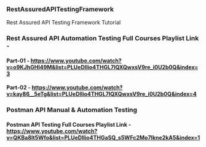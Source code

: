 ### RestAssuredAPITestingFramework
Rest Assured API Testing Framework Tutorial

### Rest Assured API Automation Testing Full Courses Playlist Link - 

#### Part-01 - https://www.youtube.com/watch?v=o9KJhGHl49M&list=PLUeDIlio4THGL7lQXQwxsV9re_i0U2b0Q&index=3

#### Part-02 - https://www.youtube.com/watch?v=kay86__5eTg&list=PLUeDIlio4THGL7lQXQwxsV9re_i0U2b0Q&index=4

### Postman API Manual & Automation Testing
#### Postman API Testing Full Courses Playlist Link - https://www.youtube.com/watch?v=QKBa8lt5Wfo&list=PLUeDIlio4THGaSQ_s5WFc2Mo7Ikne2kA5&index=1

